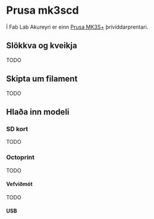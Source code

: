 # Prusa mk3scd 

Í Fab Lab Akureyri er einn [Prusa MK3S+](https://www.prusa3d.com/category/original-prusa-i3-mk3s/) þrívíddarprentari. 

## Slökkva og kveikja

TODO

## Skipta um filament

TODO

## Hlaða inn modeli

### SD kort

TODO

### Octoprint

TODO

#### Vefviðmót

TODO

#### USB


